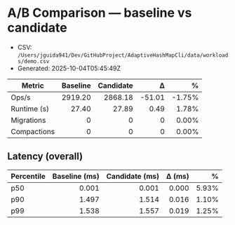 # A/B Comparison — baseline vs candidate

* CSV: `/Users/jguida941/Dev/GitHubProject/AdaptiveHashMapCli/data/workloads/demo.csv`
* Generated: 2025-10-04T05:45:49Z

| Metric | Baseline | Candidate | Δ | % |
|---|---:|---:|---:|---:|
| Ops/s | 2919.20 | 2868.18 | -51.01 | -1.75% |
| Runtime (s) | 27.40 | 27.89 | 0.49 | 1.78% |
| Migrations | 0 | 0 | 0 | 0.00% |
| Compactions | 0 | 0 | 0 | 0.00% |

## Latency (overall)

| Percentile | Baseline (ms) | Candidate (ms) | Δ (ms) | % |
|---|---:|---:|---:|---:|
| p50 | 0.001 | 0.001 | 0.000 | 5.93% |
| p90 | 1.497 | 1.514 | 0.016 | 1.10% |
| p99 | 1.538 | 1.557 | 0.019 | 1.25% |
